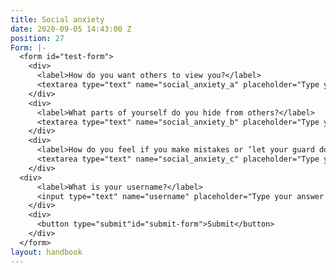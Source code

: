 ```yaml
---
title: Social anxiety
date: 2020-09-05 14:43:00 Z
position: 27
Form: |-
  <form id="test-form">
    <div>
      <label>How do you want others to view you?</label>
      <textarea type="text" name="social_anxiety_a" placeholder="Type your answer here"/></textarea>
    </div>
    <div>
      <label>What parts of yourself do you hide from others?</label>
      <textarea type="text" name="social_anxiety_b" placeholder="Type your answer here"/></textarea>
    </div>
    <div>
      <label>How do you feel if you make mistakes or ‘let your guard down’ with people you don’t know?</label>
      <textarea type="text" name="social_anxiety_c" placeholder="Type your answer here"/></textarea>
    </div>
  <div>
      <label>What is your username?</label>
      <input type="text" name="username" placeholder="Type your answer here"/></input>
    </div>
    <div>
      <button type="submit"id="submit-form">Submit</button>
    </div>
  </form>
layout: handbook
---
```


